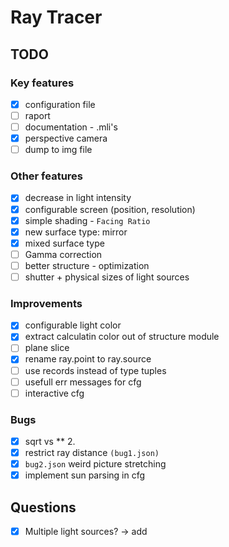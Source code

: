 # Ray Tracer

## TODO

### Key features
- [x] configuration file
- [ ] raport
- [ ] documentation - .mli's
- [x] perspective camera
- [ ] dump to img file

### Other features
- [x] decrease in light intensity
- [x] configurable screen (position, resolution)
- [x] simple shading - `Facing Ratio`
- [x] new surface type: mirror
- [x] mixed surface type 
- [ ] Gamma correction
- [ ] better structure - optimization
- [ ] shutter + physical sizes of light sources

### Improvements
- [x] configurable light color
- [x] extract calculatin color out of structure module
- [ ] plane slice
- [x] rename ray.point to ray.source
- [ ] use records instead of type tuples
- [ ] usefull err messages for cfg
- [ ] interactive cfg

### Bugs
- [x] sqrt vs ** 2.
- [x] restrict ray distance `(bug1.json)`
- [x] `bug2.json` weird picture stretching
- [x] implement sun parsing in cfg

## Questions
- [x] Multiple light sources? -> add

